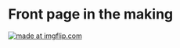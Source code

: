 # Front page in the making

<a href="https://imgflip.com/gif/3qe82d"><img src="https://i.imgflip.com/3qe82d.gif" title="made at imgflip.com"/></a>
